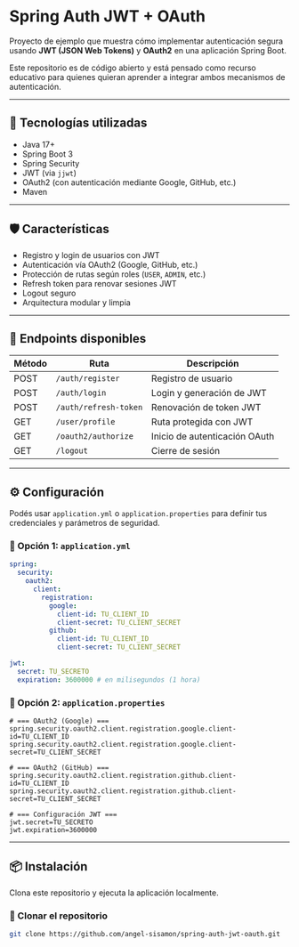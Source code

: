 # Spring Auth JWT + OAuth

Proyecto de ejemplo que muestra cómo implementar autenticación segura usando **JWT (JSON Web Tokens)** y **OAuth2** en una aplicación Spring Boot.

Este repositorio es de código abierto y está pensado como recurso educativo para quienes quieran aprender a integrar ambos mecanismos de autenticación.

---

## 🚀 Tecnologías utilizadas

- Java 17+
- Spring Boot 3
- Spring Security
- JWT (via `jjwt`)
- OAuth2 (con autenticación mediante Google, GitHub, etc.)
- Maven

---

## 🛡️ Características

- Registro y login de usuarios con JWT
- Autenticación vía OAuth2 (Google, GitHub, etc.)
- Protección de rutas según roles (`USER`, `ADMIN`, etc.)
- Refresh token para renovar sesiones JWT
- Logout seguro
- Arquitectura modular y limpia

---

## 🔐 Endpoints disponibles

| Método | Ruta                  | Descripción                        |
|--------|-----------------------|------------------------------------|
| POST   | `/auth/register`      | Registro de usuario                |
| POST   | `/auth/login`         | Login y generación de JWT          |
| POST   | `/auth/refresh-token` | Renovación de token JWT            |
| GET    | `/user/profile`       | Ruta protegida con JWT             |
| GET    | `/oauth2/authorize`   | Inicio de autenticación OAuth      |
| GET    | `/logout`             | Cierre de sesión                   |

---

## ⚙️ Configuración

Podés usar `application.yml` o `application.properties` para definir tus credenciales y parámetros de seguridad.

### 🔸 Opción 1: `application.yml`

```yaml
spring:
  security:
    oauth2:
      client:
        registration:
          google:
            client-id: TU_CLIENT_ID
            client-secret: TU_CLIENT_SECRET
          github:
            client-id: TU_CLIENT_ID
            client-secret: TU_CLIENT_SECRET

jwt:
  secret: TU_SECRETO
  expiration: 3600000 # en milisegundos (1 hora)
```

### 🔸 Opción 2: `application.properties`

```properties
# === OAuth2 (Google) ===
spring.security.oauth2.client.registration.google.client-id=TU_CLIENT_ID
spring.security.oauth2.client.registration.google.client-secret=TU_CLIENT_SECRET

# === OAuth2 (GitHub) ===
spring.security.oauth2.client.registration.github.client-id=TU_CLIENT_ID
spring.security.oauth2.client.registration.github.client-secret=TU_CLIENT_SECRET

# === Configuración JWT ===
jwt.secret=TU_SECRETO
jwt.expiration=3600000
```

---

## 📦 Instalación

Clona este repositorio y ejecuta la aplicación localmente.

### 🔽 Clonar el repositorio

```bash
git clone https://github.com/angel-sisamon/spring-auth-jwt-oauth.git
```
